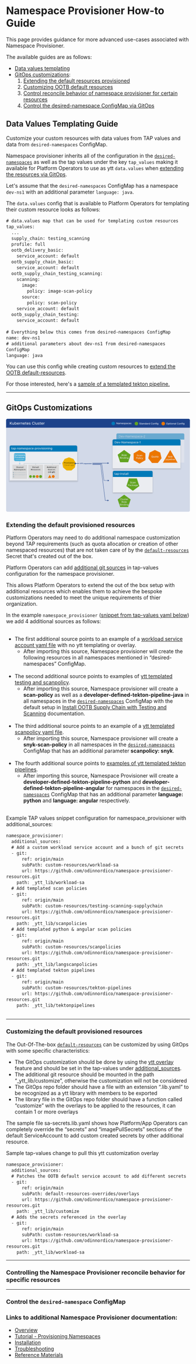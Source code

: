 # Namespace Provisioner How-to Guide
This page provides guidance for more advanced use-cases associated with Namespace Provisioner.

The available guides are as follows:
* [Data values templating](#data-values-templating)
* [GitOps customizations](#gitops-customizations):
   1. [Extending the default resources provisioned](#extending-ootb-resources)
   2. [Customizing OOTB default resources](#customizing-ootb-resources)
   3. [Control reconcile behavior of namespace provisioner for certain resources](#control-reconcile-behavior)
   4. [Control the desired-namespace ConfigMap via GitOps](#control-desired-namespaces)

## <a id="data-values-templating"></a>Data Values Templating Guide
Customize your custom resources with data values from TAP values and data from `desired-namespaces` ConfigMap.

Namespace provisioner inherits all of the configuration in the [`desired-namespaces`](about.hbs.md#nsp-component-desired-namespaces-configmap) as well as the tap values under the key `tap_values` making it available for Platform Operators to use as ytt `data.values` when [extending the resources via GitOps](#extending-ootb-resources).

Let's assume that the `desired-namespaces` ConfigMap has a namespace `dev-ns1` with an additional parameter `language: java`.

The `data.values` config that is available to Platform Operators for templating their custom resource looks as follows:

```
# data.values map that can be used for templating custom resources
tap_values:
  ...
  supply_chain: testing_scanning
  profile: full
  ootb_delivery_basic:
    service_account: default
  ootb_supply_chain_basic:
    service_account: default
  ootb_supply_chain_testing_scanning:
    scanning:
      image:
        policy: image-scan-policy
      source:
        policy: scan-policy
    service_account: default
  ootb_supply_chain_testing:
    service_account: default

# Everything below this comes from desired-namespaces ConfigMap
name: dev-ns1  
# additional parameters about dev-ns1 from desired-namespaces ConfigMap
language: java
```

You can use this config while creating custom resources to [extend the OOTB default-resources](#extending-default-resources). 

For those interested, here's a [sample of a templated tekton pipeline.](https://github.com/vmware-tanzu/application-accelerator-samples/namespace-provisioner-gitops-examples/custom-resources/tekton-pipelines/python-test.yaml) 

---

## <a id="gitops-customizations"></a>GitOps Customizations

![namespace provisioner diagram](../images/namespace-provisioner-overview-2.svg)

### <a id="extending-default-resources"></a>Extending the default provisioned resources

Platform Operators may need to do additional namespace customization beyond TAP requirements (such as quota allocation or creation of other namespaced resources) that are not taken care of by the [`default-resources`](about.hbs.md#nsp-component-default-resources) Secret that's created out of the box. 

Platform Operators can add [additional git sources](install.hbs.md#customized-install) in tap-values configuration for the namespace provisioner. 

This allows Platform Operators to extend the out of the box setup with additional resources which enables them to achieve the bespoke customizations needed to meet the unique requirements of thier organization.

In the example `namespace_provisioner` ([snippet from tap-values yaml below](#example-additional-resources)) we add 4 additional sources as follows:</br></br>

* The first additional source points to an example of a [workload service account yaml file](https://github.com/vmware-tanzu/application-accelerator-samples/namespace-provisioner-gitops-examples/custom-resources/workload-sa/workload-sa-with-secrets.yaml) with no ytt templating or overlay.
   * After importing this source, Namespace provisioner will create the following resources in all namespaces mentioned in “desired-namespaces” ConfigMap.</br></br>
* The second additional source points to examples of [ytt templated testing and scanpolicy](https://github.com/vmware-tanzu/application-accelerator-samples/namespace-provisioner-gitops-examples/custom-resources/testing-scanning-supplychain).
   * After importing this source, Namespace provisioner will create a **scan-policy** as well as a **developer-defined-tekton-pipeline-java** in all namespaces in the [`desired-namespaces`](about.hbs.md#nsp-component-desired-namespaces-configmap) ConfigMap with the default setup in [Install OOTB Supply Chain with Testing and Scanning](../getting-started/add-test-and-security.hbs.md#install-OOTB-test-scan) documentation.</br></br>
* The third additional source points to an example of a [ytt templated scanpolicy yaml file](https://github.com/vmware-tanzu/application-accelerator-samples/namespace-provisioner-gitops-examples/custom-resources/scanpolicies/scanpolicies.yaml).
   * After importing this source, Namespace provisioner will create a **snyk-scan-policy** in all namespaces in the [`desired-namespaces`](about.hbs.md#nsp-component-desired-namespaces-configmap) ConfigMap that has an additional parameter **scanpolicy: snyk**.</br></br>
* The fourth additional source points to [examples of ytt templated tekton pipelines](https://github.com/vmware-tanzu/application-accelerator-samples/namespace-provisioner-gitops-examples/custom-resources/tekton-pipelines).
   * After importing this source, Namespace Provisioner will create a **developer-defined-tekton-pipeline-python** and **developer-defined-tekton-pipeline-angular** for namespaces in  the [`desired-namespaces`](about.hbs.md#nsp-component-desired-namespaces-configmap) ConfigMap that has an additional parameter **language: python** and **language: angular** respectively.</br></br>


<a id="example-additional-resources"></a>Example TAP values snippet configuration for namespace_provisioner with additional_sources:
```
namespace_provisioner:
  additional_sources:
  # Add a custom workload service account and a bunch of git secrets
  - git:
      ref: origin/main
      subPath: custom-resources/workload-sa
      url: https://github.com/odinnordico/namespace-provisioner-resources.git
    path: _ytt_lib/workload-sa
  # Add templated scan policies
  - git:
      ref: origin/main
      subPath: custom-resources/testing-scanning-supplychain
      url: https://github.com/odinnordico/namespace-provisioner-resources.git
    path: _ytt_lib/scanpolicies
  # Add templated python & angular scan policies
  - git:
      ref: origin/main
      subPath: custom-resources/scanpolicies
      url: https://github.com/odinnordico/namespace-provisioner-resources.git
    path: _ytt_lib/langscanpolicies
  # Add templated tekton pipelines
  - git:
      ref: origin/main
      subPath: custom-resources/tekton-pipelines
      url: https://github.com/odinnordico/namespace-provisioner-resources.git
    path: _ytt_lib/tektonpipelines


```

---

### <a id="customizing-default-resources"></a>Customizing the default provisioned resources

The Out-Of-The-box [`default-resources`](reference.hbs.md#tap-profile---default-resources-mapping) can be customized by using GitOps with some specific characteristics:

- The GitOps customization should be done by using the [ytt overlay](https://carvel.dev/ytt/docs/latest/lang-ref-ytt-overlay/) feature and should be set in the tap-values under [additional_sources](install.hbs.md#customized-installation).
- The additional git resource should be mounted in the path “_ytt_lib/customize”, otherwise the customization will not be considered
- The GitOps repo folder should have a file with an extension “.lib.yaml” to be recognized as a ytt library with members to be exported
- The library file in the GitOps repo folder should have a function called “customize” with the overlays to be applied to the resources, it can contain 1 or more overlays

The sample file sa-secrets.lib.yaml shows how Platform/App Operators can completely override the “secrets” and “imagePullSecrets” sections of the default ServiceAccount to add custom created secrets by other additional resource. 

Sample tap-values change to pull this ytt customization overlay

```
namespace_provisioner: 
  additional_sources:
  # Patches the OOTB default service account to add different secrets
  - git:
      ref: origin/main
      subPath: default-resources-overrides/overlays
      url: https://github.com/odinnordico/namespace-provisioner-resources.git
    path: _ytt_lib/customize
  # Adds the secrets referenced in the overlay
  - git:
      ref: origin/main
      subPath: custom-resources/workload-sa
      url: https://github.com/odinnordico/namespace-provisioner-resources.git
    path: _ytt_lib/workload-sa
```

---

### <a id="control-reconcile-behavior"></a>Controlling the Namespace Provisioner reconcile behavior for specific resources

---

### <a id="control-desired-namespaces"></a>Control the `desired-namespace` ConfigMap



### Links to additional Namespace Provisioner documentation:
* [Overview](about.hbs.md)
* [Tutorial - Provisioning Namespaces](tutorials.hbs.md) 
* [Installation](install.hbs.md)
* [Troubleshooting](troubleshooting.hbs.md)
* [Reference Materials](reference.hbs.md)